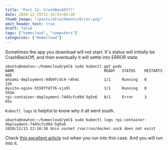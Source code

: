 ```yaml
---
title: "Part 12: CrashBackOff!"
date: 2020-12-15T11:10:51+05:30
thumb_image: "/posts/attachments/Error.png"
omit_header_text: true
draft: false
tags: ["homecloud", "computers"]
categories: ["HomeCloud"]
---
```


Sometimes the app you download will not start.  It's status will initially be CrashBackOff, and then eventually it will settle into ERROR state.

```
ubuntu@newton:~/homecloud/yml$ sudo kubectl get pods
NAME                                        READY   STATUS    RESTARTS   AGE
whoami-deployment-9db9fcdc4-r4h4c           1/1     Running   0          12h
mysite-nginx-5559ffd776-sjs9l               1/1     Running   0          5h5m
rpi-container-deployment-7445cfcd9d-5g5n6   0/1     Error     3          65s
```

`Kubectl logs` is helpful to know why it all went south.

```
ubuntu@newton:~/homecloud/yml$ sudo kubectl logs rpi-container-deployment-7445cfcd9d-5g5n6
2020/12/13 12:16:38 Unix socket /var/run/docker.sock does not exist
```

Check [this excellent article](https://managedkube.com/kubernetes/pod/failure/crashloopbackoff/k8sbot/troubleshooting/2019/02/12/pod-failure-crashloopbackoff.html) out when you run into this case. And you will run into it. 